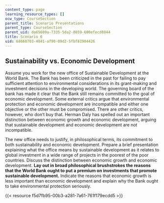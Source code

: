```yaml
---
content_type: page
learning_resource_types: []
ocw_type: CourseSection
parent_title: Scenario Presentations
parent_type: CourseSection
parent_uid: da65609a-7335-5da2-8859-600efecd8844
title: Scenario 6
uid: 68660703-4841-af90-09d2-5fbf81904426
---
```


Sustainability vs. Economic Development
---------------------------------------

Assume you work for the new office of Sustainable Development at the World Bank. The Bank has been criticized in the past for failing to pay sufficient attention to environmental considerations in its grant-making and investment decisions in the developing world. The governing board of the bank has made it clear that the Bank still remains committed to the goal of economic development. Some external critics argue that environmental protection and economic development are incompatible and either one objective or the other must be compromised. There are other critics, however, who don’t buy that. Herman Daly has spelled out an important distinction between economic growth and economic development, arguing that sustainable development and economic development are not incompatible.

The new office needs to justify, in philosophical terms, its commitment to both sustainability and economic development. Prepare a brief presentation explaining what the office means by sustainable development as it relates to global investment in a wide range of projects in the poorest of the poor countries. Discuss the distinction between economic growth and economic development. **Lay out in broad philosophical brushstrokes the reasons that the World Bank ought to put a premium on investments that promote sustainable development.** Indicate the reasons that economic growth is less important than economic development and explain why the Bank ought to take environmental protection seriously.

{{< resource f5d7fb95-00b3-a281-7a61-761f179ecdd5 >}}